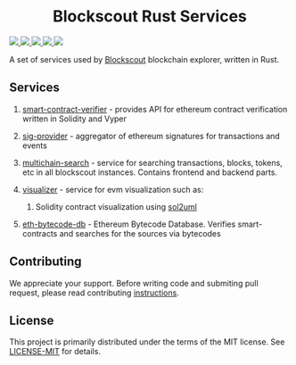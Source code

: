 <h1 align="center">Blockscout Rust Services</h1>

<a href="https://github.com/blockscout/blockscout-rs/actions/workflows/smart-contract-verifier.yml">
   <img src="https://img.shields.io/github/workflow/status/blockscout/blockscout-rs/Test,%20lint%20and%20docker%20(smart-contract-verifier)?label=smart-contract-verifier&logo=github&style=plastic">
</a> <a href="https://github.com/blockscout/blockscout-rs/actions/workflows/sig-provider.yml">
   <img src="https://img.shields.io/github/workflow/status/blockscout/blockscout-rs/Test,%20lint%20and%20docker%20(sig-provider)?label=sig-provider&logo=github&style=plastic">
</a> <a href="https://github.com/blockscout/blockscout-rs/actions/workflows/multichain-search.yml">
   <img src="https://img.shields.io/github/workflow/status/blockscout/blockscout-rs/Test,%20lint%20and%20docker%20(multichain-search)?label=multichain-search&logo=github&style=plastic">
</a> <a href="https://github.com/blockscout/blockscout-rs/actions/workflows/visualizer.yml">
   <img src="https://img.shields.io/github/workflow/status/blockscout/blockscout-rs/Test,%20lint%20and%20docker%20(visualizer)?label=visualizer&logo=github&style=plastic">
</a>

<a href="https://github.com/blockscout/blockscout-rs/actions/workflows/ethereum-bytecode-database.yml">
   <img src="https://img.shields.io/github/workflow/status/blockscout/blockscout-rs/Test,%20lint%20and%20docker%20(ethereum-bytecode-database)?label=ethereum-bytecode-database&logo=github&style=plastic">
</a>


A set of services used by [Blockscout](https://blockscout.com/) blockchain explorer, written in Rust.

## Services

1. [smart-contract-verifier](smart-contract-verifier/) - provides API for ethereum contract verification written in Solidity and Vyper

2. [sig-provider](sig-provider/) - aggregator of ethereum signatures for transactions and events

3. [multichain-search](multichain-search/) - service for searching transactions, blocks, tokens, etc in all blockscout instances. Contains frontend and backend parts.

4. [visualizer](visualizer/) - service for evm visualization such as:
   1. Solidity contract visualization using [sol2uml](https://www.npmjs.com/package/sol2uml)

5. [eth-bytecode-db](eth-bytecode-db/) - Ethereum Bytecode Database. Verifies smart-contracts and searches for the sources via bytecodes  

## Contributing

We appreciate your support. Before writing code and submiting pull request, please read contributing [instructions](CONTRIBUTING.md).


## License


This project is primarily distributed under the terms of the MIT license. See [LICENSE-MIT](LICENSE-MIT) for details.
